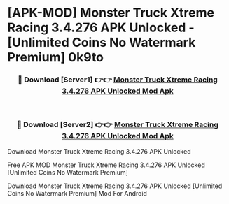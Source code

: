 # [APK-MOD] Monster Truck Xtreme Racing 3.4.276 APK Unlocked - [Unlimited Coins No Watermark Premium] 0k9to



<div align="center">
<h3>🔴 Download [Server1] 👉👉 <a href="https://momento.my/?title=Monster_Truck_Xtreme_Racing_3.4.276_APK_Unlocked">Monster Truck Xtreme Racing 3.4.276 APK Unlocked Mod Apk</a></h3><br>

<h3>🔴 Download [Server2] 👉👉 <a href="https://momento.my/?title=Monster_Truck_Xtreme_Racing_3.4.276_APK_Unlocked">Monster Truck Xtreme Racing 3.4.276 APK Unlocked Mod Apk</a></h3>
</div>



Download Monster Truck Xtreme Racing 3.4.276 APK Unlocked 

Free APK MOD Monster Truck Xtreme Racing 3.4.276 APK Unlocked [Unlimited Coins No Watermark Premium]

Download Monster Truck Xtreme Racing 3.4.276 APK Unlocked [Unlimited Coins No Watermark Premium] Mod For Android
